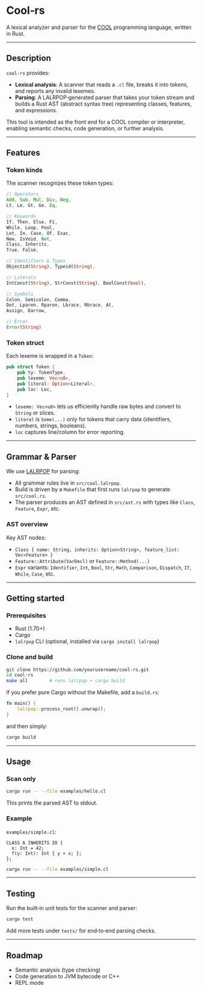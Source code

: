 # Cool‑rs

A lexical analyzer and parser for the [COOL](https://theory.stanford.edu/~aiken/software/cool/cool.html) programming language, written in Rust.

---

## Description

`cool-rs` provides:

- **Lexical analysis**: A scanner that reads a `.cl` file, breaks it into tokens, and reports any invalid lexemes.
- **Parsing**: A LALRPOP‑generated parser that takes your token stream and builds a Rust AST (abstract syntax tree) representing classes, features, and expressions.

This tool is intended as the front end for a COOL compiler or interpreter, enabling semantic checks, code generation, or further analysis.

---

## Features

### Token kinds

The scanner recognizes these token types:

```rust
// Operators
Add, Sub, Mul, Div, Neg,
Lt, Le, Gt, Ge, Eq,

// Keywords
If, Then, Else, Fi,
While, Loop, Pool,
Let, In, Case, Of, Esac,
New, IsVoid, Not,
Class, Inherits,
True, False,

// Identifiers & Types
Objectid(String), Typeid(String),

// Literals
IntConst(String), StrConst(String), BoolConst(bool),

// Symbols
Colon, Semicolon, Comma,
Dot, Lparen, Rparen, Lbrace, Rbrace, At,
Assign, Darrow,

// Error
Error(String)
```

### Token struct

Each lexeme is wrapped in a `Token`:

```rust
pub struct Token {
    pub ty: TokenType,
    pub lexeme: Vec<u8>,
    pub literal: Option<Literal>,
    pub loc: Loc,
}
```

- `lexeme: Vec<u8>` lets us efficiently handle raw bytes and convert to `String` or slices.
- `literal` is `Some(...)` only for tokens that carry data (identifiers, numbers, strings, booleans).
- `loc` captures line/column for error reporting.

---

## Grammar & Parser

We use [LALRPOP](https://github.com/lalrpop/lalrpop) for parsing:

- All grammar rules live in `src/cool.lalrpop`.
- Build is driven by a `Makefile` that first runs `lalrpop` to generate `src/cool.rs`.
- The parser produces an AST defined in `src/ast.rs` with types like `Class`, `Feature`, `Expr`, etc.

### AST overview

Key AST nodes:

- `Class { name: String, inherits: Option<String>, feature_list: Vec<Feature> }`
- `Feature::Attribute(VarDecl)` or `Feature::Method(...)`
- `Expr` variants: `Identifier`, `Int`, `Bool`, `Str`, `Math`, `Comparison`, `Dispatch`, `If`, `While`, `Case`, etc.

---

## Getting started

### Prerequisites

- Rust (1.70+)
- Cargo
- `lalrpop` CLI (optional, installed via `cargo install lalrpop`)

### Clone and build

```bash
git clone https://github.com/yourusername/cool-rs.git
cd cool-rs
make all        # runs lalrpop + cargo build
```

If you prefer pure Cargo without the Makefile, add a `build.rs`:

```rust
fn main() {
    lalrpop::process_root().unwrap();
}
```

and then simply:

```bash
cargo build
```

---

## Usage

### Scan only

```bash
cargo run -- --file examples/hello.cl
```

This prints the parsed AST to stdout.

### Example

`examples/simple.cl`:

```cool
CLASS A INHERITS IO {
  x: Int = 42;
  f(y: Int): Int { y + x; };
};
```

```bash
cargo run -- --file examples/simple.cl
```

---

## Testing

Run the built‑in unit tests for the scanner and parser:

```bash
cargo test
```

Add more tests under `tests/` for end‑to‑end parsing checks.

---

## Roadmap

- Semantic analysis (type checking)
- Code generation to JVM bytecode or C++
- REPL mode

